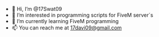 - 👋 Hi, I’m @17Swat09
- 👀 I’m interested in programming scripts for FiveM server´s
- 🌱 I’m currently learning FiveM programming
- 📫 You can reach me at 17davi09@gmail.com

<!---
17Swat09/17Swat09 is a ✨ special ✨ repository because its `README.md` (this file) appears on your GitHub profile.
You can click the Preview link to take a look at your changes.
--->
